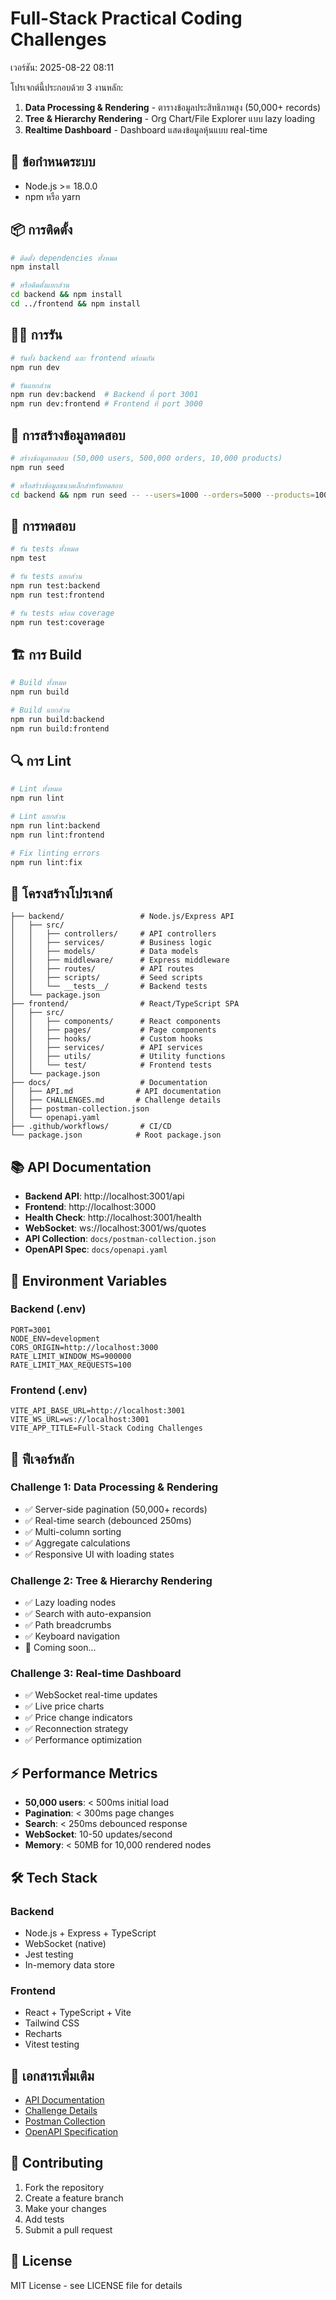 # Full-Stack Practical Coding Challenges

เวอร์ชัน: 2025-08-22 08:11

โปรเจกต์นี้ประกอบด้วย 3 งานหลัก:
1. **Data Processing & Rendering** - ตารางข้อมูลประสิทธิภาพสูง (50,000+ records)
2. **Tree & Hierarchy Rendering** - Org Chart/File Explorer แบบ lazy loading
3. **Realtime Dashboard** - Dashboard แสดงข้อมูลหุ้นแบบ real-time

## 🚀 ข้อกำหนดระบบ

- Node.js >= 18.0.0
- npm หรือ yarn

## 📦 การติดตั้ง

```bash
# ติดตั้ง dependencies ทั้งหมด
npm install

# หรือติดตั้งแยกส่วน
cd backend && npm install
cd ../frontend && npm install
```

## 🏃‍♂️ การรัน

```bash
# รันทั้ง backend และ frontend พร้อมกัน
npm run dev

# รันแยกส่วน
npm run dev:backend  # Backend ที่ port 3001
npm run dev:frontend # Frontend ที่ port 3000
```

## 🌱 การสร้างข้อมูลทดสอบ

```bash
# สร้างข้อมูลทดสอบ (50,000 users, 500,000 orders, 10,000 products)
npm run seed

# หรือสร้างข้อมูลขนาดเล็กสำหรับทดสอบ
cd backend && npm run seed -- --users=1000 --orders=5000 --products=100
```

## 🧪 การทดสอบ

```bash
# รัน tests ทั้งหมด
npm test

# รัน tests แยกส่วน
npm run test:backend
npm run test:frontend

# รัน tests พร้อม coverage
npm run test:coverage
```

## 🏗️ การ Build

```bash
# Build ทั้งหมด
npm run build

# Build แยกส่วน
npm run build:backend
npm run build:frontend
```

## 🔍 การ Lint

```bash
# Lint ทั้งหมด
npm run lint

# Lint แยกส่วน
npm run lint:backend
npm run lint:frontend

# Fix linting errors
npm run lint:fix
```

## 📁 โครงสร้างโปรเจกต์

```
├── backend/                 # Node.js/Express API
│   ├── src/
│   │   ├── controllers/     # API controllers
│   │   ├── services/        # Business logic
│   │   ├── models/          # Data models
│   │   ├── middleware/      # Express middleware
│   │   ├── routes/          # API routes
│   │   ├── scripts/         # Seed scripts
│   │   └── __tests__/       # Backend tests
│   └── package.json
├── frontend/                # React/TypeScript SPA
│   ├── src/
│   │   ├── components/      # React components
│   │   ├── pages/           # Page components
│   │   ├── hooks/           # Custom hooks
│   │   ├── services/        # API services
│   │   ├── utils/           # Utility functions
│   │   └── test/            # Frontend tests
│   └── package.json
├── docs/                    # Documentation
│   ├── API.md              # API documentation
│   ├── CHALLENGES.md       # Challenge details
│   ├── postman-collection.json
│   └── openapi.yaml
├── .github/workflows/       # CI/CD
└── package.json            # Root package.json
```

## 📚 API Documentation

- **Backend API**: http://localhost:3001/api
- **Frontend**: http://localhost:3000
- **Health Check**: http://localhost:3001/health
- **WebSocket**: ws://localhost:3001/ws/quotes
- **API Collection**: `docs/postman-collection.json`
- **OpenAPI Spec**: `docs/openapi.yaml`

## 🔧 Environment Variables

### Backend (.env)
```env
PORT=3001
NODE_ENV=development
CORS_ORIGIN=http://localhost:3000
RATE_LIMIT_WINDOW_MS=900000
RATE_LIMIT_MAX_REQUESTS=100
```

### Frontend (.env)
```env
VITE_API_BASE_URL=http://localhost:3001
VITE_WS_URL=ws://localhost:3001
VITE_APP_TITLE=Full-Stack Coding Challenges
```

## 🎯 ฟีเจอร์หลัก

### Challenge 1: Data Processing & Rendering
- ✅ Server-side pagination (50,000+ records)
- ✅ Real-time search (debounced 250ms)
- ✅ Multi-column sorting
- ✅ Aggregate calculations
- ✅ Responsive UI with loading states

### Challenge 2: Tree & Hierarchy Rendering
- ✅ Lazy loading nodes
- ✅ Search with auto-expansion
- ✅ Path breadcrumbs
- ✅ Keyboard navigation
- 🔄 Coming soon...

### Challenge 3: Real-time Dashboard
- ✅ WebSocket real-time updates
- ✅ Live price charts
- ✅ Price change indicators
- ✅ Reconnection strategy
- ✅ Performance optimization

## ⚡ Performance Metrics

- **50,000 users**: < 500ms initial load
- **Pagination**: < 300ms page changes
- **Search**: < 250ms debounced response
- **WebSocket**: 10-50 updates/second
- **Memory**: < 50MB for 10,000 rendered nodes

## 🛠️ Tech Stack

### Backend
- Node.js + Express + TypeScript
- WebSocket (native)
- Jest testing
- In-memory data store

### Frontend
- React + TypeScript + Vite
- Tailwind CSS
- Recharts
- Vitest testing

## 📖 เอกสารเพิ่มเติม

- [API Documentation](docs/API.md)
- [Challenge Details](docs/CHALLENGES.md)
- [Postman Collection](docs/postman-collection.json)
- [OpenAPI Specification](docs/openapi.yaml)

## 🤝 Contributing

1. Fork the repository
2. Create a feature branch
3. Make your changes
4. Add tests
5. Submit a pull request

## 📄 License

MIT License - see LICENSE file for details
